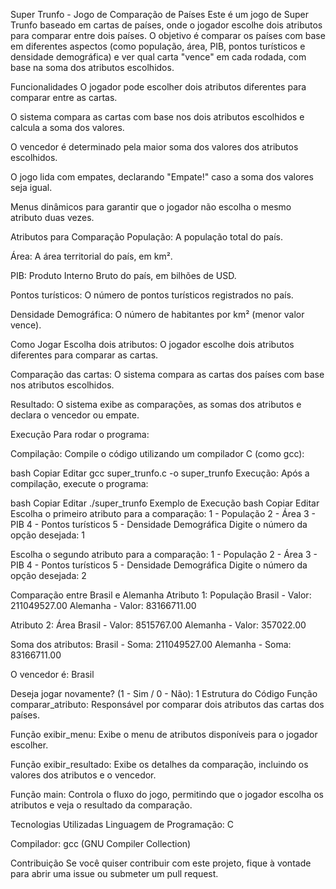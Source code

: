 Super Trunfo - Jogo de Comparação de Países
Este é um jogo de Super Trunfo baseado em cartas de países, onde o jogador escolhe dois atributos para comparar entre dois países. O objetivo é comparar os países com base em diferentes aspectos (como população, área, PIB, pontos turísticos e densidade demográfica) e ver qual carta "vence" em cada rodada, com base na soma dos atributos escolhidos.

Funcionalidades
O jogador pode escolher dois atributos diferentes para comparar entre as cartas.

O sistema compara as cartas com base nos dois atributos escolhidos e calcula a soma dos valores.

O vencedor é determinado pela maior soma dos valores dos atributos escolhidos.

O jogo lida com empates, declarando "Empate!" caso a soma dos valores seja igual.

Menus dinâmicos para garantir que o jogador não escolha o mesmo atributo duas vezes.

Atributos para Comparação
População: A população total do país.

Área: A área territorial do país, em km².

PIB: Produto Interno Bruto do país, em bilhões de USD.

Pontos turísticos: O número de pontos turísticos registrados no país.

Densidade Demográfica: O número de habitantes por km² (menor valor vence).

Como Jogar
Escolha dois atributos: O jogador escolhe dois atributos diferentes para comparar as cartas.

Comparação das cartas: O sistema compara as cartas dos países com base nos atributos escolhidos.

Resultado: O sistema exibe as comparações, as somas dos atributos e declara o vencedor ou empate.

Execução
Para rodar o programa:

Compilação: Compile o código utilizando um compilador C (como gcc):

bash
Copiar
Editar
gcc super_trunfo.c -o super_trunfo
Execução: Após a compilação, execute o programa:

bash
Copiar
Editar
./super_trunfo
Exemplo de Execução
bash
Copiar
Editar
Escolha o primeiro atributo para a comparação:
1 - População
2 - Área
3 - PIB
4 - Pontos turísticos
5 - Densidade Demográfica
Digite o número da opção desejada: 1

Escolha o segundo atributo para a comparação:
1 - População
2 - Área
3 - PIB
4 - Pontos turísticos
5 - Densidade Demográfica
Digite o número da opção desejada: 2

Comparação entre Brasil e Alemanha
Atributo 1: População
Brasil - Valor: 211049527.00
Alemanha - Valor: 83166711.00

Atributo 2: Área
Brasil - Valor: 8515767.00
Alemanha - Valor: 357022.00

Soma dos atributos:
Brasil - Soma: 211049527.00
Alemanha - Soma: 83166711.00

O vencedor é: Brasil

Deseja jogar novamente? (1 - Sim / 0 - Não): 1
Estrutura do Código
Função comparar_atributo: Responsável por comparar dois atributos das cartas dos países.

Função exibir_menu: Exibe o menu de atributos disponíveis para o jogador escolher.

Função exibir_resultado: Exibe os detalhes da comparação, incluindo os valores dos atributos e o vencedor.

Função main: Controla o fluxo do jogo, permitindo que o jogador escolha os atributos e veja o resultado da comparação.

Tecnologias Utilizadas
Linguagem de Programação: C

Compilador: gcc (GNU Compiler Collection)

Contribuição
Se você quiser contribuir com este projeto, fique à vontade para abrir uma issue ou submeter um pull request.
